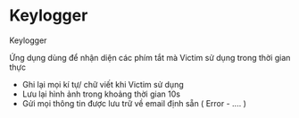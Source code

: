 # Keylogger
 Keylogger


Ứng dụng dùng để nhận diện các phím tắt mà Victim sử dụng trong thời gian thực

- Ghi lại mọi kí tự/ chữ viết khi Victim sử dụng
- Lưu lại hình ảnh trong khoảng thời gian 10s
- Gửi mọi thông tin được lưu trữ về email định sẵn ( Error - .... )
